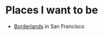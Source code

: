 # Places I want to be

- [Borderlands][] in San Francisco

[borderlands]: https://borderlands-books.com/

